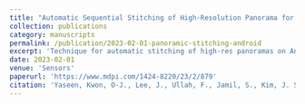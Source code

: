 ```yaml
---
title: "Automatic Sequential Stitching of High-Resolution Panorama for Android Devices Using Precapture Feature Detection and Orientation Sensor"
collection: publications
category: manuscripts
permalink: /publication/2023-02-01-panoramic-stitching-android
excerpt: 'Technique for automatic stitching of high-res panoramas on Android.'
date: 2023-02-01
venue: 'Sensors'
paperurl: 'https://www.mdpi.com/1424-8220/23/2/879'
citation: 'Yaseen, Kwon, O-J., Lee, J., Ullah, F., Jamil, S., Kim, J. S. (2023). &quot;Automatic Sequential Stitching of High-Resolution Panorama for Android Devices Using Precapture Feature Detection and Orientation Sensor.&quot; <i>Sensors</i>. 23(2):879.'
---
```

